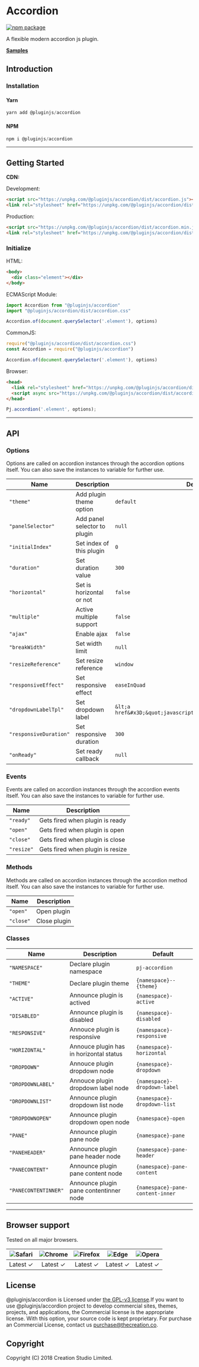 # Accordion

[![npm package](https://img.shields.io/npm/v/@pluginjs/accordion.svg)](https://www.npmjs.com/package/@pluginjs/accordion)

A flexible modern accordion js plugin.

**[Samples](https://codesandbox.io/s/github/pluginjs/plugin.js/tree/master/modules/accordion/samples)**

## Introduction

### Installation

#### Yarn

```javascript
yarn add @pluginjs/accordion
```

#### NPM

```javascript
npm i @pluginjs/accordion
```

---

## Getting Started

**CDN:**

Development:

```html
<script src="https://unpkg.com/@pluginjs/accordion/dist/accordion.js"></script>
<link rel="stylesheet" href="https://unpkg.com/@pluginjs/accordion/dist/accordion.css">
```

Production:

```html
<script src="https://unpkg.com/@pluginjs/accordion/dist/accordion.min.js"></script>
<link rel="stylesheet" href="https://unpkg.com/@pluginjs/accordion/dist/accordion.min.css">
```

### Initialize

HTML:

```html
<body>
  <div class="element"></div>
</body>
```

ECMAScript Module:

```javascript
import Accordion from "@pluginjs/accordion"
import "@pluginjs/accordion/dist/accordion.css"

Accordion.of(document.querySelector('.element'), options)
```

CommonJS:

```javascript
require("@pluginjs/accordion/dist/accordion.css")
const Accordion = require("@pluginjs/accordion")

Accordion.of(document.querySelector('.element'), options)
```

Browser:

```html
<head>
  <link rel="stylesheet" href="https://unpkg.com/@pluginjs/accordion/dist/accordion.css">
  <script async src="https://unpkg.com/@pluginjs/accordion/dist/accordion.js"></script>
</head>
```

```javascript
Pj.accordion('.element', options);
```

---

## API

### Options

Options are called on accordion instances through the accordion options itself.
You can also save the instances to variable for further use.

Name | Description | Default
-----|--------------|-----
`"theme"` | Add plugin theme option | `default`
`"panelSelector"` | Add panel selector to plugin | `null`
`"initialIndex"` | Set index of this plugin | `0`
`"duration"` | Set duration value | `300`
`"horizontal"` | Set is horizontal or not | `false`
`"multiple"` | Active multiple support | `false`
`"ajax"` | Enable ajax | `false`
`"breakWidth"` | Set width limit | `null`
`"resizeReference"` | Set resize reference | `window`
`"responsiveEffect"` | Set responsive effect | `easeInQuad`
`"dropdownLabelTpl"` | Set dropdown label | `&lt;a href&#x3D;&quot;javascript:void(0)&quot;&gt;&lt;/a&gt;`
`"responsiveDuration"` | Set responsive duration | `300`
`"onReady"` | Set ready callback | `null`

### Events

Events are called on accordion instances through the accordion events itself.
You can also save the instances to variable for further use.

Name | Description
-----|-----
`"ready"` | Gets fired when plugin is ready
`"open"` | Gets fired when plugin is open
`"close"` | Gets fired when plugin is close
`"resize"` | Gets fired when plugin is resize

### Methods

Methods are called on accordion instances through the accordion method itself.
You can also save the instances to variable for further use.

Name | Description
-----|-----
`"open"` | Open plugin
`"close"` | Close plugin

### Classes

Name | Description | Default
-----|------|------
`"NAMESPACE"` | Declare plugin namespace | `pj-accordion`
`"THEME"` | Declare plugin theme | `{namespace}--{theme}`
`"ACTIVE"` | Announce plugin is actived | `{namespace}-active`
`"DISABLED"` | Announce plugin is disabled | `{namespace}-disabled`
`"RESPONSIVE"` | Annouce plugin is responsive | `{namespace}-responsive`
`"HORIZONTAL"` | Annouce plugin has in horizontal status | `{namespace}-horizontal`
`"DROPDOWN"` | Annouce plugin dropdown node | `{namespace}-dropdown`
`"DROPDOWNLABEL"` | Annouce plugin dropdown label node | `{namespace}-dropdown-label`
`"DROPDOWNLIST"` | Announce plugin dropdown list node | `{namespace}-dropdown-list`
`"DROPDOWNOPEN"` | Announce plugin dropdown open node | `{namespace}-open`
`"PANE"` | Announce plugin pane node | `{namespace}-pane`
`"PANEHEADER"` | Announce plugin pane header node | `{namespace}-pane-header`
`"PANECONTENT"` | Announce plugin pane content node | `{namespace}-pane-content`
`"PANECONTENTINNER"` | Announce plugin pane contentinner node | `{namespace}-pane-content-inner`
---

## Browser support

Tested on all major browsers.

| <img src="https://raw.githubusercontent.com/alrra/browser-logos/master/src/safari/safari_32x32.png" alt="Safari"> | <img src="https://raw.githubusercontent.com/alrra/browser-logos/master/src/chrome/chrome_32x32.png" alt="Chrome"> | <img src="https://raw.githubusercontent.com/alrra/browser-logos/master/src/firefox/firefox_32x32.png" alt="Firefox"> | <img src="https://raw.githubusercontent.com/alrra/browser-logos/master/src/edge/edge_32x32.png" alt="Edge"> | <img src="https://raw.githubusercontent.com/alrra/browser-logos/master/src/opera/opera_32x32.png" alt="Opera"> |
|:--:|:--:|:--:|:--:|:--:|
| Latest ✓ | Latest ✓ | Latest ✓ | Latest ✓ | Latest ✓ |

## License

@pluginjs/accordion is Licensed under [the GPL-v3 license](LICENSE).If you want to use @pluginjs/accordion project to develop commercial sites, themes, projects, and applications, the Commercial license is the appropriate license. With this option, your source code is kept proprietary. For purchase an Commercial License, contact us purchase@thecreation.co.

## Copyright

Copyright (C) 2018 Creation Studio Limited.